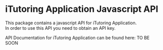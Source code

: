 # iTutoring Application Javascript API

This package contains a javascript API for iTutoring Application.  
In order to use this API you need to obtain an API key.

API Documentation for iTutoring Application can be found here: TO BE SOON
